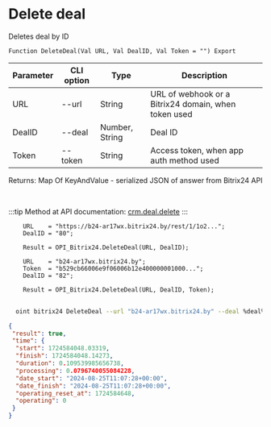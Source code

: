﻿---
sidebar_position: 2
---

# Delete deal
 Deletes deal by ID



`Function DeleteDeal(Val URL, Val DealID, Val Token = "") Export`

  | Parameter | CLI option | Type | Description |
  |-|-|-|-|
  | URL | --url | String | URL of webhook or a Bitrix24 domain, when token used |
  | DealID | --deal | Number, String | Deal ID |
  | Token | --token | String | Access token, when app auth method used |

  
  Returns:  Map Of KeyAndValue - serialized JSON of answer from Bitrix24 API

<br/>

:::tip
Method at API documentation: [crm.deal.delete](https://dev.1c-bitrix.ru/rest_help/crm/cdeals/crm_deal_delete.php)
:::
<br/>


```bsl title="Code example"
    URL    = "https://b24-ar17wx.bitrix24.by/rest/1/1o2...";
    DealID = "80";

    Result = OPI_Bitrix24.DeleteDeal(URL, DealID);

    URL    = "b24-ar17wx.bitrix24.by";
    Token  = "b529cb66006e9f06006b12e400000001000...";
    DealID = "82";

    Result = OPI_Bitrix24.DeleteDeal(URL, DealID, Token);
```



```sh title="CLI command example"
    
  oint bitrix24 DeleteDeal --url "b24-ar17wx.bitrix24.by" --deal %deal% --token "6476c766006e9f06006b12e400000001000..."

```

```json title="Result"
{
 "result": true,
 "time": {
  "start": 1724584048.03319,
  "finish": 1724584048.14273,
  "duration": 0.109539985656738,
  "processing": 0.0796740055084228,
  "date_start": "2024-08-25T11:07:28+00:00",
  "date_finish": "2024-08-25T11:07:28+00:00",
  "operating_reset_at": 1724584648,
  "operating": 0
 }
}
```

